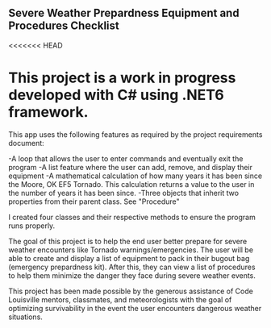 ## Severe Weather Prepardness Equipment and Procedures Checklist
<<<<<<< HEAD
# This project is a work in progress developed with C# using .NET6 framework.
This app uses the following features as required by the project requirements document:

-A loop that allows the user to enter commands and eventually exit the program
-A list feature where the user can add, remove, and display their equipment 
-A mathematical calculation of how many years it has been since the Moore, OK EF5 Tornado.
This calculation returns a value to the user in the number of years it has been since.
-Three objects that inherit two properties from their parent class. See "Procedure"

I created four classes and their respective methods to ensure the program runs properly. 

The goal of this project is to help the end user better prepare for severe weather encounters like Tornado warnings/emergencies.
The user will be able to create and display a list of equipment to pack in their bugout bag (emergency prepardness kit).
After this, they can view a list of procedures to help them minimize the danger they face during severe weather events. 

This project has been made possible by the generous assistance of Code Louisville 
mentors, classmates, and meteorologists with the goal of optimizing survivability 
in the event the user encounters dangerous weather situations. 
